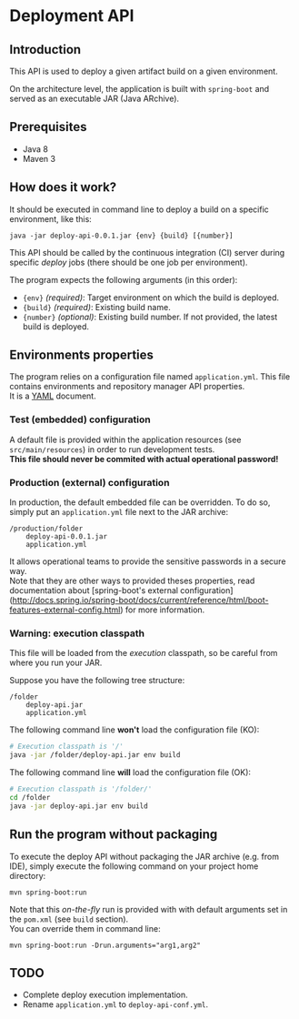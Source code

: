 # Deployment API

## Introduction

This API is used to deploy a given artifact build on a given environment.

On the architecture level, the application is built with `spring-boot` and served as an executable JAR (Java ARchive).

## Prerequisites
* Java 8
* Maven 3


## How does it work?
It should be executed in command line to deploy a build on a specific environment, like this:
```
java -jar deploy-api-0.0.1.jar {env} {build} [{number}]
```

This API should be called by the continuous integration (CI) server during specific *deploy* jobs (there should be one job per environment).


The program expects the following arguments (in this order):
* `{env}` *(required)*: Target environment on which the build is deployed.
* `{build}` *(required)*: Existing build name.
* `{number}` *(optional)*: Existing build number. If not provided, the latest build is deployed.


## Environments properties
The program relies on a configuration file named `application.yml`. This file contains environments and repository manager API properties.  
It is a [YAML](http://yaml.org/) document.

### Test (embedded) configuration
A default file is provided within the application resources (see `src/main/resources`) in order to run development tests.  
**This file should never be commited with actual operational password!**

### Production (external) configuration
In production, the default embedded file can be overridden. To do so, simply put an `application.yml` file next to the JAR archive:
```
/production/folder
    deploy-api-0.0.1.jar
    application.yml
```

It allows operational teams to provide the sensitive passwords in a secure way.  
Note that they are other ways to provided theses properties, 
read documentation about [spring-boot's external configuration] (http://docs.spring.io/spring-boot/docs/current/reference/html/boot-features-external-config.html)
for more information.

### Warning: execution classpath
This file will be loaded from the *execution* classpath, so be careful from where you run your JAR.

Suppose you have the following tree structure:
```
/folder
    deploy-api.jar
    application.yml
```

The following command line **won't** load the configuration file (KO):
```bash
# Execution classpath is '/'
java -jar /folder/deploy-api.jar env build
```

The following command line **will** load the configuration file (OK):
```bash
# Execution classpath is '/folder/'
cd /folder
java -jar deploy-api.jar env build
```


## Run the program without packaging
To execute the deploy API without packaging the JAR archive (e.g. from IDE), simply execute the following command on your project home directory:
```
mvn spring-boot:run
```
Note that this *on-the-fly* run is provided with with default arguments set in the `pom.xml` (see `build` section).  
You can override them in command line:
```
mvn spring-boot:run -Drun.arguments="arg1,arg2"
```


## TODO
- Complete deploy execution implementation.
- Rename `application.yml` to `deploy-api-conf.yml`.